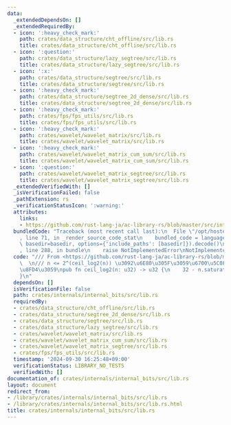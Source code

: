 ```yaml
---
data:
  _extendedDependsOn: []
  _extendedRequiredBy:
  - icon: ':heavy_check_mark:'
    path: crates/data_structure/cht_offline/src/lib.rs
    title: crates/data_structure/cht_offline/src/lib.rs
  - icon: ':question:'
    path: crates/data_structure/lazy_segtree/src/lib.rs
    title: crates/data_structure/lazy_segtree/src/lib.rs
  - icon: ':x:'
    path: crates/data_structure/segtree/src/lib.rs
    title: crates/data_structure/segtree/src/lib.rs
  - icon: ':heavy_check_mark:'
    path: crates/data_structure/segtree_2d_dense/src/lib.rs
    title: crates/data_structure/segtree_2d_dense/src/lib.rs
  - icon: ':heavy_check_mark:'
    path: crates/fps/fps_utils/src/lib.rs
    title: crates/fps/fps_utils/src/lib.rs
  - icon: ':heavy_check_mark:'
    path: crates/wavelet/wavelet_matrix/src/lib.rs
    title: crates/wavelet/wavelet_matrix/src/lib.rs
  - icon: ':heavy_check_mark:'
    path: crates/wavelet/wavelet_matrix_cum_sum/src/lib.rs
    title: crates/wavelet/wavelet_matrix_cum_sum/src/lib.rs
  - icon: ':question:'
    path: crates/wavelet/wavelet_matrix_segtree/src/lib.rs
    title: crates/wavelet/wavelet_matrix_segtree/src/lib.rs
  _extendedVerifiedWith: []
  _isVerificationFailed: false
  _pathExtension: rs
  _verificationStatusIcon: ':warning:'
  attributes:
    links:
    - https://github.com/rust-lang-ja/ac-library-rs/blob/master/src/internal_bit.rs
  bundledCode: "Traceback (most recent call last):\n  File \"/opt/hostedtoolcache/Python/3.10.15/x64/lib/python3.10/site-packages/onlinejudge_verify/documentation/build.py\"\
    , line 71, in _render_source_code_stat\n    bundled_code = language.bundle(stat.path,\
    \ basedir=basedir, options={'include_paths': [basedir]}).decode()\n  File \"/opt/hostedtoolcache/Python/3.10.15/x64/lib/python3.10/site-packages/onlinejudge_verify/languages/rust.py\"\
    , line 288, in bundle\n    raise NotImplementedError\nNotImplementedError\n"
  code: "/// From <https://github.com/rust-lang-ja/ac-library-rs/blob/master/src/internal_bit.rs>\
    \  \n/// n <= 2^(ceil_log2(n)) \u3092\u6E80\u305F\u3059\u6700\u5C0F\u306En\u3092\
    \u8FD4\u3059\npub fn ceil_log2(n: u32) -> u32 {\n    32 - n.saturating_sub(1).leading_zeros()\n\
    }\n"
  dependsOn: []
  isVerificationFile: false
  path: crates/internals/internal_bits/src/lib.rs
  requiredBy:
  - crates/data_structure/cht_offline/src/lib.rs
  - crates/data_structure/segtree_2d_dense/src/lib.rs
  - crates/data_structure/segtree/src/lib.rs
  - crates/data_structure/lazy_segtree/src/lib.rs
  - crates/wavelet/wavelet_matrix/src/lib.rs
  - crates/wavelet/wavelet_matrix_cum_sum/src/lib.rs
  - crates/wavelet/wavelet_matrix_segtree/src/lib.rs
  - crates/fps/fps_utils/src/lib.rs
  timestamp: '2024-09-30 16:25:48+09:00'
  verificationStatus: LIBRARY_NO_TESTS
  verifiedWith: []
documentation_of: crates/internals/internal_bits/src/lib.rs
layout: document
redirect_from:
- /library/crates/internals/internal_bits/src/lib.rs
- /library/crates/internals/internal_bits/src/lib.rs.html
title: crates/internals/internal_bits/src/lib.rs
---
```

